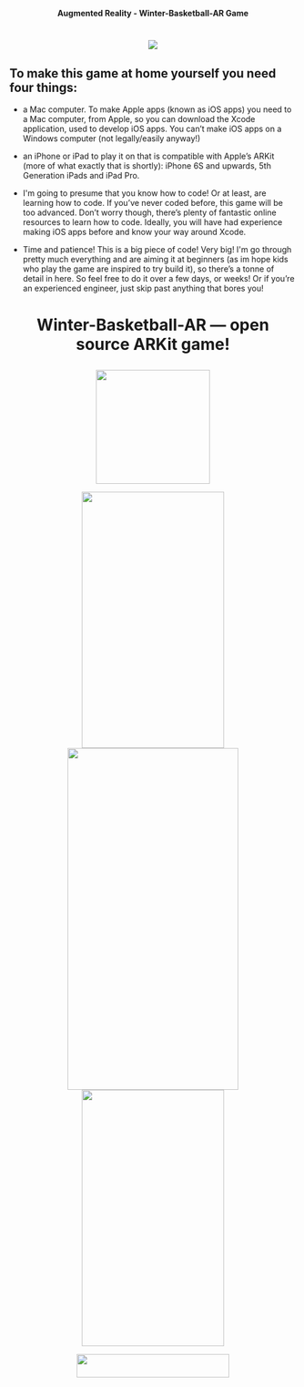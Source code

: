 <p align="center"><b>Augmented Reality - Winter-Basketball-AR Game</b>

# <p align="center"><img src="https://user-images.githubusercontent.com/33357541/129194103-15ae9990-7e73-4431-a026-718e10c2c763.gif"></p>

## To make this game at home yourself you need four things:

* a Mac computer. To make Apple apps (known as iOS apps) you need to a Mac computer, from Apple, so you can download the Xcode application, used to develop iOS apps. You can’t make iOS apps on a Windows computer (not legally/easily anyway!)


* an iPhone or iPad to play it on that is compatible with Apple’s ARKit (more of what exactly that is shortly): iPhone 6S and upwards, 5th Generation iPads and iPad Pro.


* I'm going to presume that you know how to code! Or at least, are learning how to code. If you’ve never coded before, this game will be too advanced. Don’t worry though, there’s plenty of fantastic online resources to learn how to code. Ideally, you will have had experience making iOS apps before and know your way around Xcode.


* Time and patience! This is a big piece of code! Very big! I'm go through pretty much everything and are aiming it at beginners (as im hope kids who play the game are inspired to try build it), so there’s a tonne of detail in here. So feel free to do it over a few days, or weeks! Or if you’re an experienced engineer, just skip past anything that bores you!

# <p align="center">Winter-Basketball-AR — open source ARKit game! </p>

<p align="center"> <img src="https://user-images.githubusercontent.com/33357541/128419193-8cfdbf64-3261-4a37-8cbd-0b4144a401ff.png" width="200" height="200"> </p>


<p align="center">
<img src="https://user-images.githubusercontent.com/33357541/129006429-01d122a5-55aa-48d6-99f8-9d63e0614a67.MP4" width="250" height="450">
<img src="https://user-images.githubusercontent.com/33357541/129006429-01d122a5-55aa-48d6-99f8-9d63e0614a67.MP4" width="300" height="600" />
<img src="https://user-images.githubusercontent.com/33357541/129006429-01d122a5-55aa-48d6-99f8-9d63e0614a67.MP4" width="250" height="450">
</p>
<p align="center">
<img src="https://user-images.githubusercontent.com/33357541/129192277-854dbb8b-a78d-4581-9cdf-9c823a0d03d6.png" width="268" height="41">
</p>



